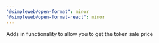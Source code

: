 ```yaml
---
"@simpleweb/open-format": minor
"@simpleweb/open-format-react": minor
---
```


Adds in functionality to allow you to get the token sale price
